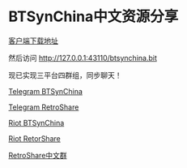 # BTSynChina中文资源分享

[客户端下载地址](https://github.com/HelloZeroNet/ZeroNet#user-content-how-to-join)

然后访问 http://127.0.0.1:43110/btsynchina.bit

现已实现三平台四群组，同步聊天！

[Telegram BTSynChina](https://t.me/btsynchina)

[Telegram RetroShare](https://t.me/cnretroshare)

[Riot BTSynChina](https://matrix.to/#/#btsynchina:matrix.org)

[Riot RetorShare](https://matrix.to/#/#cnretroshare:matrix.org)

[RetroShare中文群](http://6.7.8.9:43110/btsynchina.bit/?Topic:92_1NVmy7v2J1aQEgja6HDSeDM8VaADP9zkpu/)
